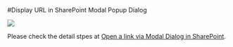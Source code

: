 #Display URL in SharePoint Modal Popup Dialog

![][1]


  [1]: https://spgeeks.devoworx.com/wp-content/uploads/2020/02/open-link-in-modal-pop-up-dialog-in-SharePoint-2016.png
  
Please check the detail stpes at [Open a link via Modal Dialog in SharePoint](https://spgeeks.devoworx.com/open-link-via-modal-dialog-sharepoint/).

